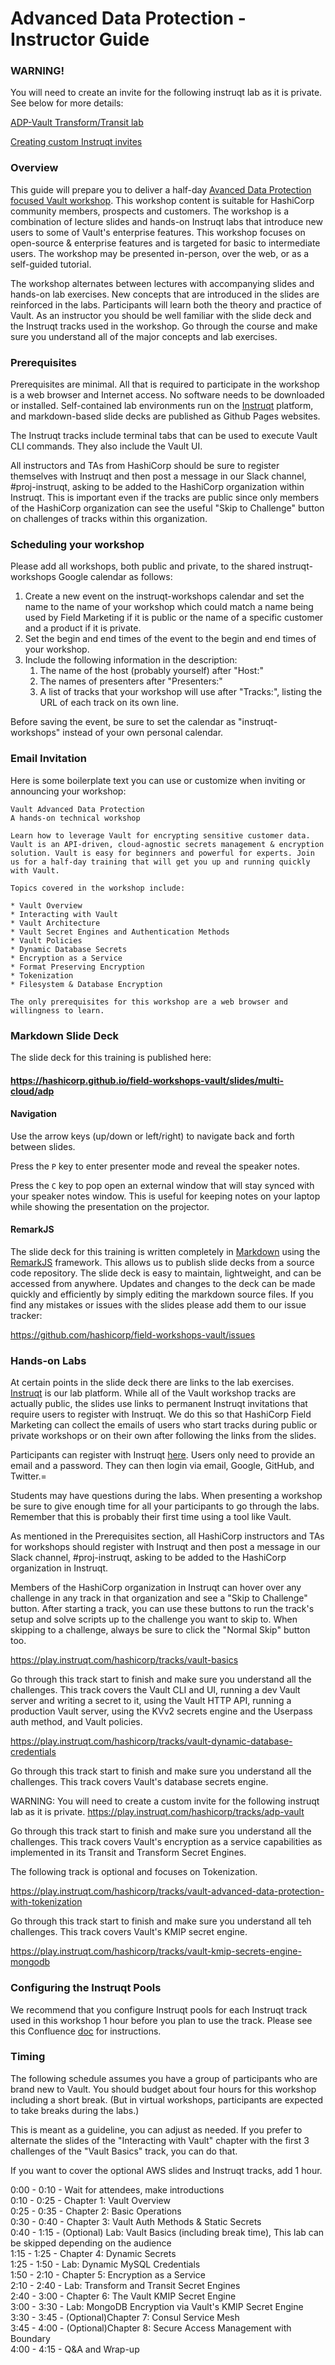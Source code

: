 # Advanced Data Protection - Instructor Guide

### WARNING!
You will need to create an invite for the following instruqt lab as it is private. See below for more details:

[ADP-Vault Transform/Transit lab](https://play.instruqt.com/hashicorp/tracks/adp-vault)

[Creating custom Instruqt invites](https://hashicorp.atlassian.net/wiki/spaces/SE/pages/511574174/Instruqt+and+Remark+Contributor+Guide#InstruqtandRemarkContributorGuide-CreatingInstruqtinvitestostudents)

### Overview

This guide will prepare you to deliver a half-day [Avanced Data Protection focused Vault workshop](https://hashicorp.github.io/field-workshops-vault/slides/multi-cloud/adp). This workshop content is suitable for HashiCorp community members, prospects and customers. The workshop is a combination of lecture slides and hands-on Instruqt labs that introduce new users to some of Vault's enterprise features. This workshop focuses on open-source & enterprise features and is targeted for basic to intermediate users. The workshop may be presented in-person, over the web, or as a self-guided tutorial.

The workshop alternates between lectures with accompanying slides and hands-on lab exercises. New concepts that are introduced in the slides are reinforced in the labs. Participants will learn both the theory and practice of Vault. As an instructor you should be well familiar with the slide deck and the Instruqt tracks used in the workshop. Go through the course and make sure you understand all of the major concepts and lab exercises.

### Prerequisites
Prerequisites are minimal. All that is required to participate in the workshop is a web browser and Internet access. No software needs to be downloaded or installed. Self-contained lab environments run on the [Instruqt](https://play.instruqt.com/hashicorp) platform, and markdown-based slide decks are published as Github Pages websites.

The Instruqt tracks include terminal tabs that can be used to execute Vault CLI commands. They also include the Vault UI.

All instructors and TAs from HashiCorp should be sure to register themselves with Instruqt and then post a message in our Slack channel, #proj-instruqt, asking to be added to the HashiCorp organization within Instruqt. This is important even if the tracks are public since only members of the HashiCorp organization can see the useful "Skip to Challenge" button on challenges of tracks within this organization.

### Scheduling your workshop
Please add all workshops, both public and private, to the shared instruqt-workshops Google calendar as follows:

1. Create a new event on the instruqt-workshops calendar and set the name to the name of your workshop which could match a name being used by Field Marketing if it is public or the name of a specific customer and a product if it is private.
2. Set the begin and end times of the event to the begin and end times of your workshop.
3. Include the following information in the description:
    1. The name of the host (probably yourself) after "Host:"
    2. The names of presenters after "Presenters:"
    3. A list of tracks that your workshop will use after "Tracks:", listing the URL of each track on its own line.

Before saving the event, be sure to set the calendar as "instruqt-workshops" instead of your own personal calendar.

### Email Invitation
Here is some boilerplate text you can use or customize when inviting or announcing your workshop:

```
Vault Advanced Data Protection
A hands-on technical workshop

Learn how to leverage Vault for encrypting sensitive customer data. Vault is an API-driven, cloud-agnostic secrets management & encryption solution. Vault is easy for beginners and powerful for experts. Join us for a half-day training that will get you up and running quickly with Vault.

Topics covered in the workshop include:

* Vault Overview
* Interacting with Vault
* Vault Architecture
* Vault Secret Engines and Authentication Methods
* Vault Policies
* Dynamic Database Secrets
* Encryption as a Service
* Format Preserving Encryption
* Tokenization
* Filesystem & Database Encryption

The only prerequisites for this workshop are a web browser and willingness to learn.
```

### Markdown Slide Deck
The slide deck for this training is published here:

#### https://hashicorp.github.io/field-workshops-vault/slides/multi-cloud/adp

#### Navigation
Use the arrow keys (up/down or left/right) to navigate back and forth between slides.

Press the `P` key to enter presenter mode and reveal the speaker notes.

Press the `C` key to pop open an external window that will stay synced with your speaker notes window. This is useful for keeping notes on your laptop while showing the presentation on the projector.

#### RemarkJS
The slide deck for this training is written completely in [Markdown](https://guides.github.com/features/mastering-markdown/) using the [RemarkJS](https://remarkjs.com/#1) framework. This allows us to publish slide decks from a source code repository. The slide deck is easy to maintain, lightweight, and can be accessed from anywhere. Updates and changes to the deck can be made quickly and efficiently by simply editing the markdown source files. If you find any mistakes or issues with the slides please add them to our issue tracker:

https://github.com/hashicorp/field-workshops-vault/issues

### Hands-on Labs
At certain points in the slide deck there are links to the lab exercises. [Instruqt](https://instruqt.com/hashicorp) is our lab platform. While all of the Vault workshop tracks are actually public, the slides use links to permanent Instruqt invitations that require users to register with Instruqt. We do this so that HashiCorp Field Marketing can collect the emails of users who start tracks during public or private workshops or on their own after following the links from the slides.

Participants can register with Instruqt [here](https://play.instruqt.com/signup). Users only need to provide an email and a password. They can then login via email, Google, GitHub, and Twitter.=

Students may have questions during the labs. When presenting a workshop be sure to give enough time for all your participants to go through the labs. Remember that this is probably their first time using a tool like Vault.

As mentioned in the Prerequisites section, all HashiCorp instructors and TAs for workshops should register with Instruqt and then post a message in our Slack channel, #proj-instruqt, asking to be added to the HashiCorp organization in Instruqt.

Members of the HashiCorp organization in Instruqt can hover over any challenge in any track in that organization and see a "Skip to Challenge" button. After starting a track, you can use these buttons to run the track's setup and solve scripts up to the challenge you want to skip to. When skipping to a challenge, always be sure to click the "Normal Skip" button too.

https://play.instruqt.com/hashicorp/tracks/vault-basics

Go through this track start to finish and make sure you understand all the challenges. This track covers the Vault CLI and UI, running a dev Vault server and writing a secret to it, using the Vault HTTP API, running a production Vault server, using the KVv2 secrets engine and the Userpass auth method, and Vault policies.

https://play.instruqt.com/hashicorp/tracks/vault-dynamic-database-credentials

Go through this track start to finish and make sure you understand all the challenges. This track covers Vault's database secrets engine.

WARNING:
You will need to create a custom invite for the following instruqt lab as it is private. 
https://play.instruqt.com/hashicorp/tracks/adp-vault

Go through this track start to finish and make sure you understand all the challenges. This track covers Vault's encryption as a service capabilities as implemented in its Transit and Transform Secret Engines.

The following track is optional and focuses on Tokenization.

https://play.instruqt.com/hashicorp/tracks/vault-advanced-data-protection-with-tokenization

Go through this track start to finish and make sure you understand all teh challenges. This track covers Vault's KMIP secret engine. 

https://play.instruqt.com/hashicorp/tracks/vault-kmip-secrets-engine-mongodb


### Configuring the Instruqt Pools
We recommend that you configure Instruqt pools for each Instruqt track used in this workshop 1 hour before you plan to use the track. Please see this Confluence [doc](https://hashicorp.atlassian.net/wiki/spaces/SE/pages/511574174/Instruqt+and+Remark+Contributor+Guide#InstruqtandRemarkContributorGuide-ConfiguringInstruqtPools) for instructions.

### Timing
The following schedule assumes you have a group of participants who are brand new to Vault. You should budget about four hours for this workshop including a short break. (But in virtual workshops, participants are expected to take breaks during the labs.)

This is meant as a guideline, you can adjust as needed. If you prefer to alternate the slides of the "Interacting with Vault" chapter with the first 3 challenges of the "Vault Basics" track, you can do that.

If you want to cover the optional AWS slides and Instruqt tracks, add 1 hour.

0:00 - 0:10 - Wait for attendees, make introductions<br>
0:10 - 0:25 - Chapter 1: Vault Overview<br>
0:25 - 0:35 - Chapter 2: Basic Operations<br>
0:30 - 0:40 - Chapter 3: Vault Auth Methods & Static Secrets<br>
0:40 - 1:15 - (Optional) Lab: Vault Basics (including break time), This lab can be skipped depending on the audience<br>
1:15 - 1:25 - Chapter 4: Dynamic Secrets<br>
1:25 - 1:50 - Lab: Dynamic MySQL Credentials<br>
1:50 - 2:10 - Chapter 5: Encryption as a Service<br>
2:10 - 2:40 - Lab: Transform and Transit Secret Engines<br>
2:40 - 3:00 - Chapter 6: The Vault KMIP Secret Engine<br>
3:00 - 3:30 - Lab: MongoDB Encryption via Vault's KMIP Secret Engine<br>
3:30 - 3:45 - (Optional)Chapter 7: Consul Service Mesh<br>
3:45 - 4:00 - (Optional)Chapter 8: Secure Access Management with Boundary<br>
4:00 - 4:15 - Q&A and Wrap-up<br>
